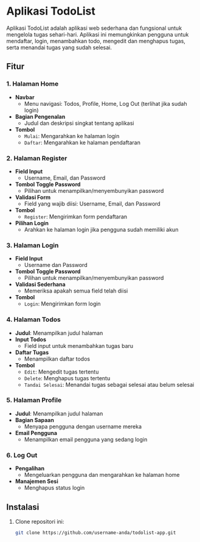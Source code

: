 # Aplikasi TodoList

Aplikasi TodoList adalah aplikasi web sederhana dan fungsional untuk mengelola tugas sehari-hari. Aplikasi ini memungkinkan pengguna untuk mendaftar, login, menambahkan todo, mengedit dan menghapus tugas, serta menandai tugas yang sudah selesai.

## Fitur

### 1. Halaman Home
- **Navbar**
  - Menu navigasi: Todos, Profile, Home, Log Out (terlihat jika sudah login)
- **Bagian Pengenalan**
  - Judul dan deskripsi singkat tentang aplikasi
- **Tombol**
  - `Mulai`: Mengarahkan ke halaman login
  - `Daftar`: Mengarahkan ke halaman pendaftaran

### 2. Halaman Register
- **Field Input**
  - Username, Email, dan Password
- **Tombol Toggle Password**
  - Pilihan untuk menampilkan/menyembunyikan password
- **Validasi Form**
  - Field yang wajib diisi: Username, Email, dan Password
- **Tombol**
  - `Register`: Mengirimkan form pendaftaran
- **Pilihan Login**
  - Arahkan ke halaman login jika pengguna sudah memiliki akun

### 3. Halaman Login
- **Field Input**
  - Username dan Password
- **Tombol Toggle Password**
  - Pilihan untuk menampilkan/menyembunyikan password
- **Validasi Sederhana**
  - Memeriksa apakah semua field telah diisi
- **Tombol**
  - `Login`: Mengirimkan form login

### 4. Halaman Todos
- **Judul**: Menampilkan judul halaman
- **Input Todos**
  - Field input untuk menambahkan tugas baru
- **Daftar Tugas**
  - Menampilkan daftar todos
- **Tombol**
  - `Edit`: Mengedit tugas tertentu
  - `Delete`: Menghapus tugas tertentu
  - `Tandai Selesai`: Menandai tugas sebagai selesai atau belum selesai

### 5. Halaman Profile
- **Judul**: Menampilkan judul halaman
- **Bagian Sapaan**
  - Menyapa pengguna dengan username mereka
- **Email Pengguna**
  - Menampilkan email pengguna yang sedang login

### 6. Log Out
- **Pengalihan**
  - Mengeluarkan pengguna dan mengarahkan ke halaman home
- **Manajemen Sesi**
  - Menghapus status login

## Instalasi

1. Clone repositori ini:
   ```bash
   git clone https://github.com/username-anda/todolist-app.git
